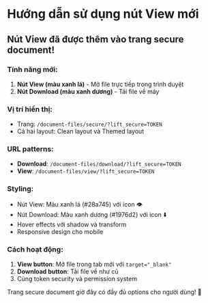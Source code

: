 # Hướng dẫn sử dụng nút View mới

## Nút View đã được thêm vào trang secure document!

### Tính năng mới:
1. **Nút View (màu xanh lá)** - Mở file trực tiếp trong trình duyệt
2. **Nút Download (màu xanh dương)** - Tải file về máy

### Vị trí hiển thị:
- Trang: `/document-files/secure/?lift_secure=TOKEN`
- Cả hai layout: Clean layout và Themed layout

### URL patterns:
- **Download**: `/document-files/download/?lift_secure=TOKEN`
- **View**: `/document-files/view/?lift_secure=TOKEN`

### Styling:
- Nút View: Màu xanh lá (#28a745) với icon 👁️
- Nút Download: Màu xanh dương (#1976d2) với icon ⬇️
- Hover effects với shadow và transform
- Responsive design cho mobile

### Cách hoạt động:
1. **View button**: Mở file trong tab mới với `target="_blank"`
2. **Download button**: Tải file về như cũ
3. Cùng token security và permission system

Trang secure document giờ đây có đầy đủ options cho người dùng! 🎉

